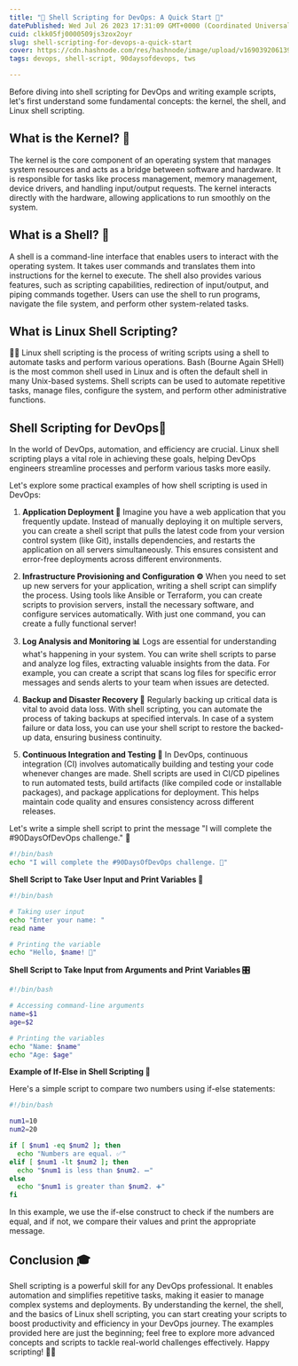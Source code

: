 ```yaml
---
title: "🚀 Shell Scripting for DevOps: A Quick Start 📜"
datePublished: Wed Jul 26 2023 17:31:09 GMT+0000 (Coordinated Universal Time)
cuid: clkk05fj0000509js3zox2oyr
slug: shell-scripting-for-devops-a-quick-start
cover: https://cdn.hashnode.com/res/hashnode/image/upload/v1690392061392/df3253a5-43c2-4c78-8442-429127d8300c.png
tags: devops, shell-script, 90daysofdevops, tws

---
```


Before diving into shell scripting for DevOps and writing example scripts, let's first understand some fundamental concepts: the kernel, the shell, and Linux shell scripting.

## **What is the Kernel? 🧠**

The kernel is the core component of an operating system that manages system resources and acts as a bridge between software and hardware. It is responsible for tasks like process management, memory management, device drivers, and handling input/output requests. The kernel interacts directly with the hardware, allowing applications to run smoothly on the system.

## **What is a Shell? 🐚**

A shell is a command-line interface that enables users to interact with the operating system. It takes user commands and translates them into instructions for the kernel to execute. The shell also provides various features, such as scripting capabilities, redirection of input/output, and piping commands together. Users can use the shell to run programs, navigate the file system, and perform other system-related tasks.

## **What is Linux Shell Scripting?**

**🐧📜** Linux shell scripting is the process of writing scripts using a shell to automate tasks and perform various operations. Bash (Bourne Again SHell) is the most common shell used in Linux and is often the default shell in many Unix-based systems. Shell scripts can be used to automate repetitive tasks, manage files, configure the system, and perform other administrative functions.

## **Shell Scripting for DevOps🚀**

  
In the world of DevOps, automation, and efficiency are crucial. Linux shell scripting plays a vital role in achieving these goals, helping DevOps engineers streamline processes and perform various tasks more easily.

Let's explore some practical examples of how shell scripting is used in DevOps:

1. **Application Deployment 🚀** Imagine you have a web application that you frequently update. Instead of manually deploying it on multiple servers, you can create a shell script that pulls the latest code from your version control system (like Git), installs dependencies, and restarts the application on all servers simultaneously. This ensures consistent and error-free deployments across different environments.
    
2. **Infrastructure Provisioning and Configuration ⚙️** When you need to set up new servers for your application, writing a shell script can simplify the process. Using tools like Ansible or Terraform, you can create scripts to provision servers, install the necessary software, and configure services automatically. With just one command, you can create a fully functional server!
    
3. **Log Analysis and Monitoring 📊** Logs are essential for understanding what's happening in your system. You can write shell scripts to parse and analyze log files, extracting valuable insights from the data. For example, you can create a script that scans log files for specific error messages and sends alerts to your team when issues are detected.
    
4. **Backup and Disaster Recovery 💾** Regularly backing up critical data is vital to avoid data loss. With shell scripting, you can automate the process of taking backups at specified intervals. In case of a system failure or data loss, you can use your shell script to restore the backed-up data, ensuring business continuity.
    
5. **Continuous Integration and Testing 🔄** In DevOps, continuous integration (CI) involves automatically building and testing your code whenever changes are made. Shell scripts are used in CI/CD pipelines to run automated tests, build artifacts (like compiled code or installable packages), and package applications for deployment. This helps maintain code quality and ensures consistency across different releases.
    

Let's write a simple shell script to print the message "I will complete the #90DaysOfDevOps challenge." 💪

```bash
#!/bin/bash
echo "I will complete the #90DaysOfDevOps challenge. 🎉"
```

**Shell Script to Take User Input and Print Variables 💬**

```bash
#!/bin/bash

# Taking user input
echo "Enter your name: "
read name

# Printing the variable
echo "Hello, $name! 👋"
```

**Shell Script to Take Input from Arguments and Print Variables 🎛️**

```bash
#!/bin/bash

# Accessing command-line arguments
name=$1
age=$2

# Printing the variables
echo "Name: $name"
echo "Age: $age"
```

**Example of If-Else in Shell Scripting 🔢**

Here's a simple script to compare two numbers using if-else statements:

```bash
#!/bin/bash

num1=10
num2=20

if [ $num1 -eq $num2 ]; then
  echo "Numbers are equal. ✅"
elif [ $num1 -lt $num2 ]; then
  echo "$num1 is less than $num2. ➖"
else
  echo "$num1 is greater than $num2. ➕"
fi
```

In this example, we use the if-else construct to check if the numbers are equal, and if not, we compare their values and print the appropriate message.

## **Conclusion 🎓**

Shell scripting is a powerful skill for any DevOps professional. It enables automation and simplifies repetitive tasks, making it easier to manage complex systems and deployments. By understanding the kernel, the shell, and the basics of Linux shell scripting, you can start creating your scripts to boost productivity and efficiency in your DevOps journey. The examples provided here are just the beginning; feel free to explore more advanced concepts and scripts to tackle real-world challenges effectively. Happy scripting! 🚀🐧